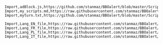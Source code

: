     Import,adBlock.js,https://github.com/stanmaz/BBOalert/blob/master/Scripts/adBlock.js
    Import,my_scripts.md,https://raw.githubusercontent.com/stanmaz/BBOalert/master/Systems/stanmaz/my_scripts.md
    Import,myturn.txt,https://github.com/stanmaz/BBOalert/blob/master/Scripts/test/myturn.txt

    Import,Lang_EN_file,https://raw.githubusercontent.com/stanmaz/BBOalert/master/Systems/stanmaz/lang_en.md
    Import,Lang_FR_file,https://raw.githubusercontent.com/stanmaz/BBOalert/master/Systems/stanmaz/lang_fr.md
    Import,Lang_PL_file,https://raw.githubusercontent.com/stanmaz/BBOalert/master/Systems/stanmaz/lang_pl.md
    Import,Lang_IT_file,https://raw.githubusercontent.com/stanmaz/BBOalert/master/Systems/stanmaz/lang_it.md
